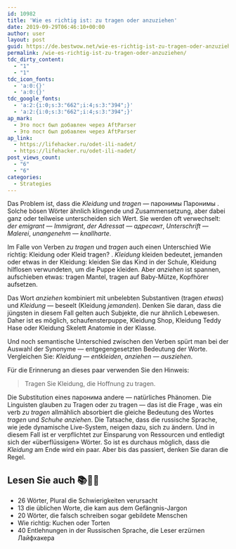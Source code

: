```yaml
---
id: 10982
title: 'Wie es richtig ist: zu tragen oder anzuziehen'
date: 2019-09-29T06:46:10+00:00
author: user
layout: post
guid: https://de.bestwow.net/wie-es-richtig-ist-zu-tragen-oder-anzuziehen/
permalink: /wie-es-richtig-ist-zu-tragen-oder-anzuziehen/
tdc_dirty_content:
  - "1"
  - "1"
tdc_icon_fonts:
  - 'a:0:{}'
  - 'a:0:{}'
tdc_google_fonts:
  - 'a:2:{i:0;s:3:"662";i:4;s:3:"394";}'
  - 'a:2:{i:0;s:3:"662";i:4;s:3:"394";}'
ap_mark:
  - Это пост был добавлен через AftParser
  - Это пост был добавлен через AftParser
ap_link:
  - https://lifehacker.ru/odet-ili-nadet/
  - https://lifehacker.ru/odet-ili-nadet/
post_views_count:
  - "6"
  - "6"
categories:
  - Strategies
---
```

Das Problem ist, dass die _Kleidung_ und _tragen_ — паронимы <span><span> Паронимы </span> </span>. Solche bösen Wörter ähnlich klingende und Zusammensetzung, aber dabei ganz oder teilweise unterscheiden sich Wert. Sie werden oft verwechselt: _der emigrant_ — _Immigrant_, _der Adressat — адресант_, _Unterschrift — Malerei_, _unangenehm — knallharte_.

Im Falle von Verben _zu tragen_ und _tragen_ auch einen Unterschied <span><span> Wie richtig: Kleidung oder Kleid tragen? </span> </span>. _Kleidung_ kleiden bedeutet, jemanden oder etwas in der Kleidung: kleiden Sie das Kind in der Schule, Kleidung hilflosen verwundeten, um die Puppe kleiden. Aber _anziehen_ ist spannen, aufschieben etwas: tragen Mantel, tragen auf Baby-Mütze, Kopfhörer aufsetzen.

Das Wort _anziehen_ kombiniert mit unbelebten Substantiven (tragen _etwas_) und _Kleidung_ — beseelt (Kleidung _jemanden_). Denken Sie daran, dass die jüngsten in diesem Fall gelten auch Subjekte, die nur ähnlich Lebewesen. Daher ist es möglich, schaufensterpuppe, Kleidung Shop, Kleidung Teddy Hase oder Kleidung Skelett Anatomie in der Klasse.

Und noch semantische Unterschied zwischen den Verben spürt man bei der Auswahl der Synonyme — entgegengesetzten Bedeutung der Worte. Vergleichen Sie: _Kleidung_ — _entkleiden_, _anziehen_ — _ausziehen_.

Für die Erinnerung an dieses paar verwenden Sie den Hinweis:

> Tragen Sie Kleidung, die Hoffnung zu tragen.

Die Substitution eines паронима andere — natürliches Phänomen. Die Linguisten glauben <span><span> zu Tragen oder zu tragen — das ist die Frage </span> </span>, was ein verb _zu tragen_ allmählich absorbiert die gleiche Bedeutung des Wortes _tragen_ und _Schuhe anziehen_. Die Tatsache, dass die russische Sprache, wie jede dynamische Live-System, neigen dazu, sich zu ändern. Und in diesem Fall ist er verpflichtet zur Einsparung von Ressourcen und entledigt sich der «überflüssigen» Wörter. So ist es durchaus möglich, dass die _Kleidung_ am Ende wird ein paar. Aber bis das passiert, denken Sie daran die Regel.

<div>
  <h2 class="read-also__title">
    <span>Lesen Sie auch</span> <span>📚📌📝 </span>
  </h2>
  
  <ul class="read-also__list">
    <li>
      26 Wörter, Plural die Schwierigkeiten verursacht
    </li>
    <li>
      13 die üblichen Worte, die kam aus dem Gefängnis-Jargon
    </li>
    <li>
      20 Wörter, die falsch schreiben sogar gebildete Menschen
    </li>
    <li>
      Wie richtig: Kuchen oder Torten
    </li>
    <li>
      40 Entlehnungen in der Russischen Sprache, die Leser erzürnen Лайфхакера
    </li>
  </ul>
</div>